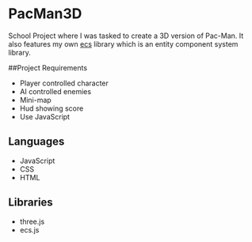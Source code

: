 # PacMan3D


School Project where I was tasked to create a 3D version of Pac-Man. It also features my own [ecs](https://github.com/TimothyA86/JavaScript_ECS) library which is an entity component system library.

##Project Requirements
* Player controlled character
* AI controlled enemies
* Mini-map
* Hud showing score
* Use JavaScript

## Languages
* JavaScript
* CSS
* HTML

## Libraries
* three.js
* ecs.js

